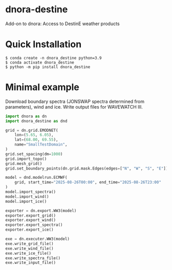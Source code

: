 # dnora-destine
Add-on to dnora: Access to DestinE weather products

# Quick Installation

```shell
$ conda create -n dnora_destine python=3.9
$ conda activate dnora_destine
$ python -m pip install dnora_destine 
```

# Minimal example

Download boundary spectra (JONSWAP spectra determined from parameters), wind and ice. Write output files for WAVEWATCH III.

```python
import dnora as dn
import dnora_destine as dnd

grid = dn.grid.EMODNET(
    lon=(5.65, 6.05),
    lat=(68.00, 69.55),
    name="SmallTestDomain",
)
grid.set_spacing(dm=1000)
grid.import_topo()
grid.mesh_grid()
grid.set_boundary_points(dn.grid.mask.Edges(edges=["N", "W", "S", "E"]))

model = dnd.modelrun.ECMWF(
    grid, start_time="2025-08-26T00:00", end_time="2025-08-26T23:00"
)
model.import_spectra()
model.import_wind()
model.import_ice()

exporter = dn.export.WW3(model)
exporter.export_grid()
exporter.export_wind()
exporter.export_spectra()
exporter.export_ice()

exe = dn.executer.WW3(model)
exe.write_grid_file()
exe.write_wind_file()
exe.write_ice_file()
exe.write_spectra_file()
exe.write_input_file()
```